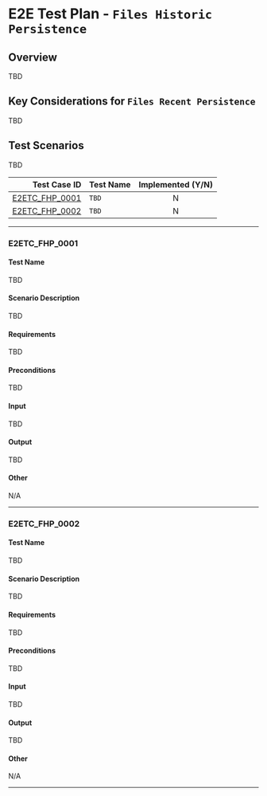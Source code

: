 # E2E Test Plan - `Files Historic Persistence`

## Overview

TBD

## Key Considerations for `Files Recent Persistence`

TBD

## Test Scenarios

TBD

|                      Test Case ID | Test Name | Implemented (Y/N) |
|----------------------------------:|:----------|:-----------------:|
| [E2ETC_FHP_0001](#E2ETC_FHP_0001) | `TBD`     |         N         |
| [E2ETC_FHP_0002](#E2ETC_FHP_0002) | `TBD`     |         N         |

---

### E2ETC_FHP_0001

#### Test Name

TBD

#### Scenario Description

TBD

#### Requirements

TBD

#### Preconditions

TBD

#### Input

TBD

#### Output

TBD

#### Other

N/A

---

### E2ETC_FHP_0002

#### Test Name

TBD

#### Scenario Description

TBD

#### Requirements

TBD

#### Preconditions

TBD

#### Input

TBD

#### Output

TBD

#### Other

N/A

---
